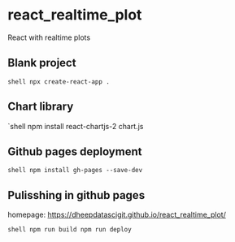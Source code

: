 # react_realtime_plot
React with realtime plots

## Blank project
`shell
npx create-react-app .
`

## Chart library
`shell
npm install react-chartjs-2 chart.js

## Github pages deployment
`shell
npm install gh-pages --save-dev
`

## Pulisshing in github pages
homepage: https://dheepdatascigit.github.io/react_realtime_plot/

`shell
npm run build
npm run deploy
`
